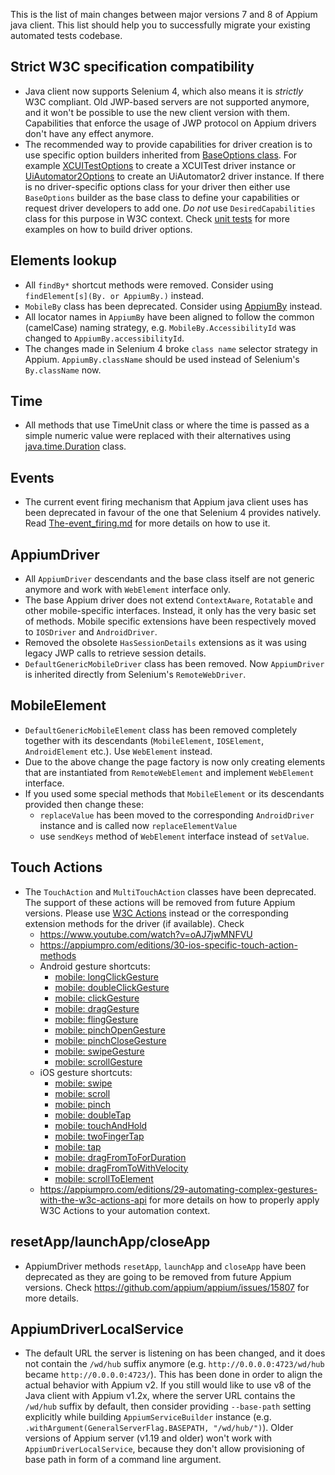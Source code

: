 This is the list of main changes between major versions 7 and 8 of Appium 
java client. This list should help you to successfully migrate your 
existing automated tests codebase. 


## Strict W3C specification compatibility

- Java client now supports Selenium 4, which also means it is 
*strictly* W3C compliant. Old JWP-based servers are not supported 
anymore, and it won't be possible to use the new client version
with them. Capabilities that enforce the usage of JWP protocol
on Appium drivers don't have any effect anymore.
- The recommended way to provide capabilities for driver creation is
to use specific option builders inherited from
[BaseOptions class](https://github.com/appium/java-client/blob/master/src/main/java/io/appium/java_client/remote/options/BaseOptions.java).
For example
[XCUITestOptions](https://github.com/appium/java-client/blob/master/src/main/java/io/appium/java_client/ios/options/XCUITestOptions.java)
to create a XCUITest driver instance or
[UiAutomator2Options](https://github.com/appium/java-client/blob/master/src/main/java/io/appium/java_client/android/options/UiAutomator2Options.java)
to create an UiAutomator2 driver instance.
If there is no driver-specific options class for your driver then either use 
`BaseOptions` builder as the base class to define your capabilities or request 
driver developers to add one. _Do not_ use `DesiredCapabilities` class for this purpose in W3C context.
Check [unit tests](https://github.com/appium/java-client/blob/master/src/test/java/io/appium/java_client/drivers/options/OptionsBuildingTest.java)
for more examples on how to build driver options.

## Elements lookup

- All `findBy*` shortcut methods were removed. Consider using
`findElement[s](By. or AppiumBy.)` instead.
- `MobileBy` class has been deprecated. Consider using
[AppiumBy](https://github.com/appium/java-client/blob/master/src/main/java/io/appium/java_client/AppiumBy.java)
instead. 
- All locator names in `AppiumBy` have been aligned to follow the common
(camelCase) naming strategy, e.g. `MobileBy.AccessibilityId` was changed
to `AppiumBy.accessibilityId`.
- The changes made in Selenium 4 broke `class name` selector strategy in Appium.
`AppiumBy.className` should be used instead of Selenium's `By.className` now.

## Time

- All methods that use TimeUnit class or where the time is passed as
a simple numeric value were replaced with their alternatives using
[java.time.Duration](https://docs.oracle.com/javase/8/docs/api/java/time/Duration.html) 
class.

## Events

- The current event firing mechanism that Appium java client uses 
has been deprecated in favour of the one that Selenium 4 provides
natively. Read [The-event_firing.md](The-event_firing.md) for more 
details on how to use it.

## AppiumDriver

- All `AppiumDriver` descendants and the base class itself are not generic
anymore and work with `WebElement` interface only.
- The base Appium driver does not extend `ContextAware`, `Rotatable` and other
mobile-specific interfaces. Instead, it only has the very basic set of methods.
Mobile specific extensions have been respectively moved to `IOSDriver` and
`AndroidDriver`.
- Removed the obsolete `HasSessionDetails` extensions as it was using legacy
JWP calls to retrieve session details.
- `DefaultGenericMobileDriver` class has been removed. Now `AppiumDriver` is
inherited directly from Selenium's `RemoteWebDriver`.

## MobileElement

- `DefaultGenericMobileElement` class has been removed completely together 
with its descendants (`MobileElement`, `IOSElement`, `AndroidElement` etc.). 
Use `WebElement` instead.
- Due to the above change the page factory is now only creating elements
that are instantiated from `RemoteWebElement` and implement `WebElement` interface.
- If you used some special methods that `MobileElement` or its descendants provided
then change these: 
  - `replaceValue` has been moved to the corresponding `AndroidDriver`
  instance and is called now `replaceElementValue`
  - use `sendKeys` method of `WebElement` interface instead of `setValue`.

## Touch Actions

- The `TouchAction` and `MultiTouchAction` classes have been deprecated.
The support of these actions will be removed from future Appium versions. 
Please use [W3C Actions](https://w3c.github.io/webdriver/#actions) instead 
or the corresponding extension methods for the driver (if available).
Check
  - https://www.youtube.com/watch?v=oAJ7jwMNFVU
  - https://appiumpro.com/editions/30-ios-specific-touch-action-methods
  - Android gesture shortcuts:
    * [mobile: longClickGesture](https://github.com/appium/appium-uiautomator2-driver/blob/master/docs/android-mobile-gestures.md#mobile-longclickgesture)
    * [mobile: doubleClickGesture](https://github.com/appium/appium-uiautomator2-driver/blob/master/docs/android-mobile-gestures.md#mobile-doubleclickgesture)
    * [mobile: clickGesture](https://github.com/appium/appium-uiautomator2-driver/blob/master/docs/android-mobile-gestures.md#mobile-clickgesture)
    * [mobile: dragGesture](https://github.com/appium/appium-uiautomator2-driver/blob/master/docs/android-mobile-gestures.md#mobile-draggesture)
    * [mobile: flingGesture](https://github.com/appium/appium-uiautomator2-driver/blob/master/docs/android-mobile-gestures.md#mobile-flinggesture)
    * [mobile: pinchOpenGesture](https://github.com/appium/appium-uiautomator2-driver/blob/master/docs/android-mobile-gestures.md#mobile-pinchopengesture)
    * [mobile: pinchCloseGesture](https://github.com/appium/appium-uiautomator2-driver/blob/master/docs/android-mobile-gestures.md#mobile-pinchclosegesture)
    * [mobile: swipeGesture](https://github.com/appium/appium-uiautomator2-driver/blob/master/docs/android-mobile-gestures.md#mobile-swipegesture)
    * [mobile: scrollGesture](https://github.com/appium/appium-uiautomator2-driver/blob/master/docs/android-mobile-gestures.md#mobile-scrollgesture)
  - iOS gesture shortcuts:
    * [mobile: swipe](https://github.com/appium/appium-xcuitest-driver/blob/master/docs/execute-methods.md#mobile-swipe)
    * [mobile: scroll](https://github.com/appium/appium-xcuitest-driver/blob/master/docs/execute-methods.md#mobile-scroll)
    * [mobile: pinch](https://github.com/appium/appium-xcuitest-driver/blob/master/docs/execute-methods.md#mobile-pinch)
    * [mobile: doubleTap](https://github.com/appium/appium-xcuitest-driver/blob/master/docs/execute-methods.md#mobile-doubletap)
    * [mobile: touchAndHold](https://github.com/appium/appium-xcuitest-driver/blob/master/docs/execute-methods.md#mobile-touchandhold)
    * [mobile: twoFingerTap](https://github.com/appium/appium-xcuitest-driver/blob/master/docs/execute-methods.md#mobile-twofingertap)
    * [mobile: tap](https://github.com/appium/appium-xcuitest-driver/blob/master/docs/execute-methods.md#mobile-tap)
    * [mobile: dragFromToForDuration](https://github.com/appium/appium-xcuitest-driver/blob/master/docs/execute-methods.md#mobile-dragfromtoforduration)
    * [mobile: dragFromToWithVelocity](https://github.com/appium/appium-xcuitest-driver/blob/master/docs/execute-methods.md#mobile-dragfromtowithvelocity)
    * [mobile: scrollToElement](https://github.com/appium/appium-xcuitest-driver/blob/master/docs/execute-methods.md#mobile-scrolltoelement)
  - https://appiumpro.com/editions/29-automating-complex-gestures-with-the-w3c-actions-api
for more details on how to properly apply W3C Actions to your automation context.

## resetApp/launchApp/closeApp

- AppiumDriver methods `resetApp`, `launchApp` and `closeApp` have been deprecated as
they are going to be removed from future Appium versions. Check 
https://github.com/appium/appium/issues/15807 for more details.

## AppiumDriverLocalService

- The default URL the server is listening on has been changed, and it
does not contain the `/wd/hub` suffix anymore (e.g. `http://0.0.0.0:4723/wd/hub` 
became `http://0.0.0.0:4723/`). This has been done in order
to align the actual behavior with Appium v2. If you still would like to use
v8 of the Java client with Appium v1.2x, where the server URL contains the `/wd/hub` suffix
by default, then consider providing `--base-path` setting explicitly while
building `AppiumServiceBuilder` instance (e.g. `.withArgument(GeneralServerFlag.BASEPATH, "/wd/hub/")`).
Older versions of Appium server (v1.19 and older) won't work with `AppiumDriverLocalService`,
because they don't allow provisioning of base path in form of a command line argument.
